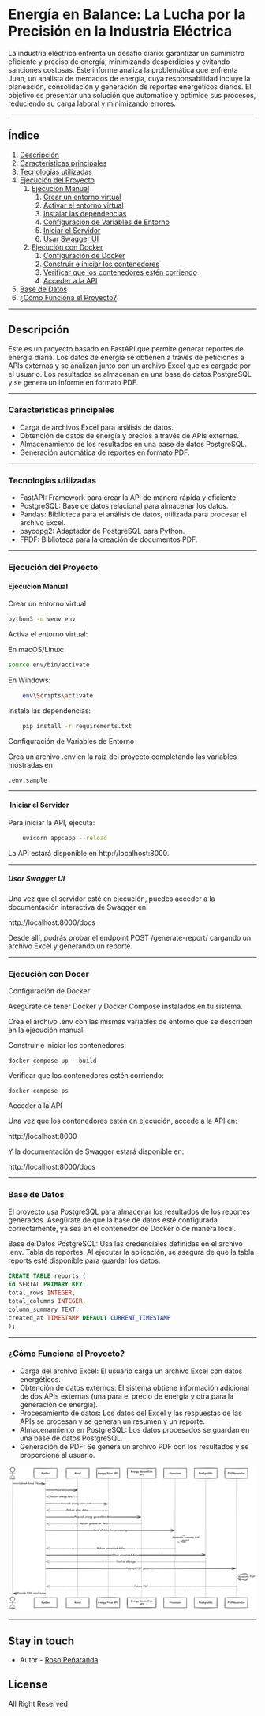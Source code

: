 # Energía en Balance: La Lucha por la Precisión en la Industria Eléctrica

La industria eléctrica enfrenta un desafío diario: garantizar un suministro eficiente y preciso de energía, minimizando desperdicios y evitando sanciones costosas. Este informe analiza la problemática que enfrenta Juan, un analista de mercados de energía, cuya responsabilidad incluye la planeación, consolidación y generación de reportes energéticos diarios. El objetivo es presentar una solución que automatice y optimice sus procesos, reduciendo su carga laboral y minimizando errores.

---

## Índice

1. [Descripción](#descripción)
2. [Características principales](#características-principales)
3. [Tecnologías utilizadas](#tecnologías-utilizadas)
4. [Ejecución del Proyecto](#ejecución-del-proyecto)
   1. [Ejecución Manual](#ejecución-manual)
      1. [Crear un entorno virtual](#crear-un-entorno-virtual)
      2. [Activar el entorno virtual](#activa-el-entorno-virtual)
      3. [Instalar las dependencias](#instala-las-dependencias)
      4. [Configuración de Variables de Entorno](#configuración-de-variables-de-entorno)
      5. [Iniciar el Servidor](#iniciar-el-servidor)
      6. [Usar Swagger UI](#usar-swagger-ui)
   2. [Ejecución con Docker](#ejecución-con-docker)
      1. [Configuración de Docker](#configuración-de-docker)
      2. [Construir e iniciar los contenedores](#construir-e-iniciar-los-contenedores)
      3. [Verificar que los contenedores estén corriendo](#verificar-que-los-contenedores-estén-corriendo)
      4. [Acceder a la API](#acceder-a-la-api)
5. [Base de Datos](#base-de-datos)
6. [¿Cómo Funciona el Proyecto?](#cómo-funciona-el-proyecto)

---

## Descripción

Este es un proyecto basado en FastAPI que permite generar reportes de energía diaria. Los datos de energía se obtienen a través de peticiones a APIs externas y se analizan junto con un archivo Excel que es cargado por el usuario. Los resultados se almacenan en una base de datos PostgreSQL y se genera un informe en formato PDF.

---

### Características principales

- Carga de archivos Excel para análisis de datos.
- Obtención de datos de energía y precios a través de APIs externas.
- Almacenamiento de los resultados en una base de datos PostgreSQL.
- Generación automática de reportes en formato PDF.

---

### Tecnologías utilizadas

- FastAPI: Framework para crear la API de manera rápida y eficiente.
- PostgreSQL: Base de datos relacional para almacenar los datos.
- Pandas: Biblioteca para el análisis de datos, utilizada para procesar el archivo Excel.
- psycopg2: Adaptador de PostgreSQL para Python.
- FPDF: Biblioteca para la creación de documentos PDF.

---

### Ejecución del Proyecto

#### Ejecución Manual

Crear un entorno virtual

```bash
python3 -m venv env
```

Activa el entorno virtual:

En macOS/Linux:

```bash
source env/bin/activate
```

En Windows:

```bash
    env\Scripts\activate
```

Instala las dependencias:

```bash
    pip install -r requirements.txt
```

Configuración de Variables de Entorno

Crea un archivo .env en la raíz del proyecto completando las variables mostradas en

```
.env.sample
```

---

####  Iniciar el Servidor

Para iniciar la API, ejecuta:

```bash
    uvicorn app:app --reload
```

La API estará disponible en http://localhost:8000.

---

##### Usar Swagger UI

Una vez que el servidor esté en ejecución, puedes acceder a la documentación interactiva de Swagger en:

http://localhost:8000/docs

Desde allí, podrás probar el endpoint POST /generate-report/ cargando un archivo Excel y generando un reporte.

---

### Ejecución con Docer

Configuración de Docker

Asegúrate de tener Docker y Docker Compose instalados en tu sistema.

Crea el archivo .env con las mismas variables de entorno que se describen en la ejecución manual.

Construir e iniciar los contenedores:

    docker-compose up --build

Verificar que los contenedores estén corriendo:

    docker-compose ps

Acceder a la API

Una vez que los contenedores estén en ejecución, accede a la API en:

http://localhost:8000

Y la documentación de Swagger estará disponible en:

http://localhost:8000/docs

---

### Base de Datos

El proyecto usa PostgreSQL para almacenar los resultados de los reportes generados. Asegúrate de que la base de datos esté configurada correctamente, ya sea en el contenedor de Docker o de manera local.

Base de Datos PostgreSQL: Usa las credenciales definidas en el archivo .env.
Tabla de reportes: Al ejecutar la aplicación, se asegura de que la tabla reports esté disponible para guardar los datos.

```sql
CREATE TABLE reports (
id SERIAL PRIMARY KEY,
total_rows INTEGER,
total_columns INTEGER,
column_summary TEXT,
created_at TIMESTAMP DEFAULT CURRENT_TIMESTAMP
);
```

---

### ¿Cómo Funciona el Proyecto?

- Carga del archivo Excel: El usuario carga un archivo Excel con datos energéticos.
- Obtención de datos externos: El sistema obtiene información adicional de dos APIs externas (una para el precio de energía y otra para la generación de energía).
- Procesamiento de datos: Los datos del Excel y las respuestas de las APIs se procesan y se generan un resumen y un reporte.
- Almacenamiento en PostgreSQL: Los datos procesados se guardan en una base de datos PostgreSQL.
- Generación de PDF: Se genera un archivo PDF con los resultados y se proporciona al usuario.

![alt text](image.png)

---

## Stay in touch

- Autor - [Roso Peñaranda](https://github.com/RosoPenaranda/)

## License

All Right Reserved
